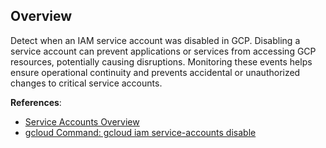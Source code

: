 ## Overview

Detect when an IAM service account was disabled in GCP. Disabling a service account can prevent applications or services from accessing GCP resources, potentially causing disruptions. Monitoring these events helps ensure operational continuity and prevents accidental or unauthorized changes to critical service accounts.

**References**:
- [Service Accounts Overview](https://cloud.google.com/iam/docs/service-accounts)
- [gcloud Command: gcloud iam service-accounts disable](https://cloud.google.com/sdk/gcloud/reference/iam/service-accounts/disable)

